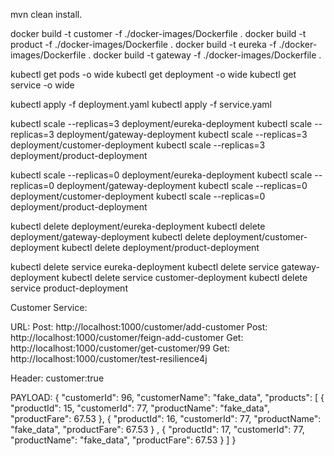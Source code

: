 mvn clean install.

docker build -t customer -f ./docker-images/Dockerfile .
docker build -t product -f ./docker-images/Dockerfile .
docker build -t eureka -f ./docker-images/Dockerfile .
docker build -t gateway -f ./docker-images/Dockerfile .

kubectl get pods -o wide
kubectl get deployment -o wide
kubectl get service -o wide

kubectl apply -f deployment.yaml
kubectl apply -f service.yaml

kubectl scale --replicas=3 deployment/eureka-deployment
kubectl scale --replicas=3 deployment/gateway-deployment
kubectl scale --replicas=3 deployment/customer-deployment
kubectl scale --replicas=3 deployment/product-deployment

kubectl scale --replicas=0 deployment/eureka-deployment
kubectl scale --replicas=0 deployment/gateway-deployment
kubectl scale --replicas=0 deployment/customer-deployment
kubectl scale --replicas=0 deployment/product-deployment

kubectl delete deployment/eureka-deployment
kubectl delete deployment/gateway-deployment
kubectl delete deployment/customer-deployment
kubectl delete deployment/product-deployment

kubectl delete service eureka-deployment
kubectl delete service gateway-deployment
kubectl delete service customer-deployment
kubectl delete service product-deployment


Customer Service:

URL:
Post: http://localhost:1000/customer/add-customer
Post: http://localhost:1000/customer/feign-add-customer
Get: http://localhost:1000/customer/get-customer/99
Get: http://localhost:1000/customer/test-resilience4j

Header: customer:true

PAYLOAD:
{
"customerId": 96,
"customerName": "fake_data",
"products": [
{
"productId": 15,
"customerId": 77,
"productName": "fake_data",
"productFare": 67.53
},
{
"productId": 16,
"customerId": 77,
"productName": "fake_data",
"productFare": 67.53
}
, {
"productId": 17,
"customerId": 77,
"productName": "fake_data",
"productFare": 67.53
}
]
}
